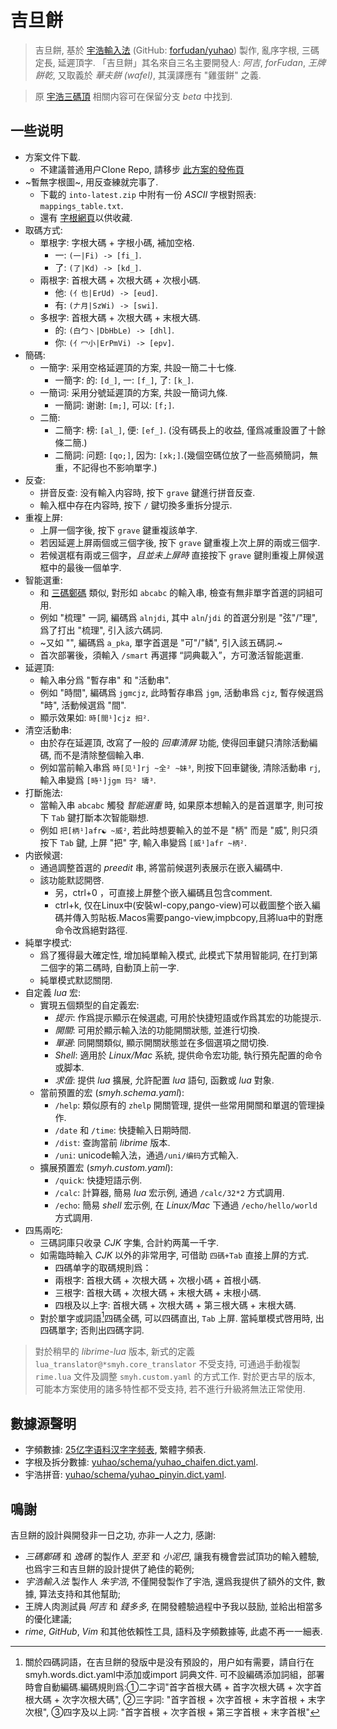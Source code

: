 # 吉旦餅

> 吉旦餅, 基於
    [宇浩輸入法](https://zhuyuhao.com/yuhao/)
    (GitHub: [forfudan/yuhao](https://github.com/forfudan/yuhao/))
    製作,
    亂序字根, 三碼定長, 延遲頂字.
    「吉旦餅」其名來自三名主要開發人: *阿吉*, *forFudan*, *王牌餅乾*,
    又取義於 *華夫餅 (wafel)*, 其漢譯應有 "雞蛋餅" 之義.

> 原 [宇浩三碼頂](https://github.com/lost-melody/rime-smyh/tree/beta)
    相關内容可在保留分支 *beta* 中找到.

## 一些说明

- 方案文件下載.
    - 不建議普通用户Clone Repo, 請移步 [此方案的發佈頁](https://lost-melody.github.io/rime-smyh/releases)
- ~暫無字根圖~, 用反查練就完事了.
    - 下載的 `into-latest.zip` 中附有一份 *ASCII* 字根對照表: `mappings_table.txt`.
    - 還有 [字根網頁](https://lost-melody.github.io/wafel)以供收藏.
- 取碼方式:
    - 單根字: 字根大碼 + 字根小碼, 補加空格.
        - 一: `(一|Fi) -> [fi_]`.
        - 了: `(了|Kd) -> [kd_]`.
    - 兩根字: 首根大碼 + 次根大碼 + 次根小碼.
        - 他: `(亻也|ErUd) -> [eud]`.
        - 有: `(𠂇月|SzWi) -> [swi]`.
    - 多根字: 首根大碼 + 次根大碼 + 末根大碼.
        - 的: `(白勹丶|DbHbLe) -> [dhl]`.
        - 你: `(亻冖小|ErPmVi) -> [epv]`.
- 簡碼:
    - 一簡字: 采用空格延遲頂的方案, 共設一簡二十七條.
        - 一簡字: 的: `[d_]`, 一: `[f_]`, 了: `[k_]`.
    - 一簡词: 采用分號延遲頂的方案, 共設一簡词九條.
        - 一簡詞: 谢谢: `[m;]`, 可以: `[f;]`.
    - 二簡: 
        - 二簡字: 榜: `[al_]`, 便: `[ef_]`. (没有碼長上的收益, 僅爲减重設置了十餘條二簡.)
        - 二簡詞: 问题: `[qo;]`, 因为: `[xk;]`.(幾個空碼位放了一些高頻簡詞，無重，不記得也不影响單字.)
- 反查:
    - 拼音反查: 没有輸入内容時, 按下 `grave` 鍵進行拼音反查.
    - 輸入框中存在内容時, 按下 `/` 鍵切換多重拆分提示.
- 重複上屏:
    - 上屏一個字後, 按下 `grave` 鍵重複該单字.
    - 若因延遲上屏兩個或三個字後, 按下 `grave` 鍵重複上次上屏的兩或三個字.
    - 若候選框有兩或三個字，*且並未上屏時* 直接按下 `grave` 鍵則重複上屏候選框中的最後一個单字.
- 智能選重:
    - 和 [三碼鄭碼](http://zhengma.plus) 類似, 對形如 `abcabc` 的輸入串, 檢查有無非單字首選的詞組可用.
    - 例如 "梳理" 一詞, 編碼爲 `alnjdi`, 其中 `aln`/`jdi` 的首選分别是 "弦"/"理", 爲了打出 "梳理", 引入該六碼詞.
    - ~又如 "", 編碼爲 `a_pka`, 單字首選是 "可"/"鳞", 引入該五碼詞.~
    - 首次部署後，須輸入 `/smart` 再選擇 “詞典載入”，方可激活智能選重.
- 延遲頂:
    - 輸入串分爲 "暫存串" 和 "活動串".
    - 例如 "時間", 編碼爲 `jgmcjz`, 此時暫存串爲 `jgm`, 活動串爲 `cjz`, 暫存候選爲 "時", 活動候選爲 "間".
    - 顯示效果如: `時[間¹]cjz 抇²`.
- 清空活動串:
    - 由於存在延遲頂, 改寫了一般的 *回車清屏* 功能, 使得回車鍵只清除活動編碼, 而不是清除整個輸入串.
    - 例如當前輸入串爲 `時[见¹]rj ~全² ~妹³`, 則按下回車鍵後, 清除活動串 `rj`, 輸入串變爲 `[時¹]jgm 玛² 璹³`.
- 打斷施法:
    - 當輸入串 `abcabc` 觸發 *智能選重* 時, 如果原本想輸入的是首選單字, 則可按下 `Tab` 鍵打斷本次智能聯想.
    - 例如 `把[柄¹]afr☯ ~威²`, 若此時想要輸入的並不是 "柄" 而是 "威", 則只須按下 `Tab` 鍵, 上屏 "把" 字, 輸入串變爲 `[威¹]afr ~柄²`.
- 内嵌候選:
    - 通過調整首選的 *preedit* 串, 將當前候選列表展示在嵌入編碼中.
    - 該功能默認開啓.
        - 另，ctrl+0 ，可直接上屏整个嵌入編碼且包含comment.
        - ctrl+k, 仅在Linux中(安裝wl-copy,pango-view)可以截圖整个嵌入編碼并傳入剪貼板.Macos需要pango-view,impbcopy,且將lua中的對應命令改爲絕對路徑.   
- 純單字模式:
    - 爲了獲得最大確定性, 增加純單輸入模式, 此模式下禁用智能詞, 在打到第二個字的第二碼時, 自動頂上前一字.
    - 純單模式默認關閉.
- 自定義 *lua* 宏:
    - 實現五個類型的自定義宏:
        - *提示*: 作爲提示顯示在候選處, 可用於快捷短語或作爲其宏的功能提示.
        - *開關*: 可用於顯示輸入法的功能開關狀態, 並進行切換.
        - *單選*: 同開關類似, 顯示開關狀態並在多個選項之間切換.
        - *Shell*: 適用於 *Linux/Mac* 系統, 提供命令宏功能, 執行預先配置的命令或脚本.
        - *求值*: 提供 *lua* 擴展, 允許配置 *lua* 語句, 函數或 *lua* 對象.
    - 當前預置的宏 (*smyh.schema.yaml*):
        - `/help`: 類似原有的 `zhelp` 開關管理, 提供一些常用開關和單選的管理操作.
        - `/date` 和 `/time`: 快捷輸入日期時間.
        - `/dist`: 查詢當前 *librime* 版本.
        - `/uni`: unicode輸入法，通過`/uni/编码`方式輸入.
    - 擴展預置宏 (*smyh.custom.yaml*):
        - `/quick`: 快捷短語示例.
        - `/calc`: 計算器, 簡易 *lua* 宏示例, 通過 `/calc/32*2` 方式調用.
        - `/echo`: 簡易 *shell* 宏示例, 在 *Linux/Mac* 下通過 `/echo/hello/world` 方式調用.
- 四馬兩吃:
    - 三碼詞庫只收录 *CJK* 字集, 合計約两萬一千字.
    - 如需臨時輸入 *CJK* 以外的非常用字, 可借助 `四碼+Tab` 直接上屏的方式.
      - 四碼单字的取碼規則爲：
       - 兩根字: 首根大碼 + 次根大碼 + 次根小碼 + 首根小碼.
       - 三根字: 首根大碼 + 次根大碼 + 末根大碼 + 末根小碼.
       - 四根及以上字: 首根大碼 + 次根大碼 + 第三根大碼 + 末根大碼.
    - 對於單字或詞語[^1]四碼全碼, 可以四碼直出, `Tab` 上屏. 當純單模式啓用時, 出四碼單字; 否則出四碼字詞.

> 對於稍早的 *librime-lua* 版本, 新式的定義 `lua_translator@*smyh.core_translator` 不受支持,
    可通過手動複製 `rime.lua` 文件及調整 `smyh.custom.yaml` 的方式工作.
    對於更古早的版本, 可能本方案使用的諸多特性都不受支持, 若不進行升級將無法正常使用.

## 數據源聲明

- 字頻數據: [25亿字语料汉字字频表](https://faculty.blcu.edu.cn/xinghb/zh_CN/article/167473/content/1437.htm), 繁體字頻表.
- 字根及拆分數據: [yuhao/schema/yuhao_chaifen.dict.yaml](https://github.com/forFudan/yuhao/blob/main/schema/yuhao_chaifen.dict.yaml).
- 宇浩拼音: [yuhao/schema/yuhao_pinyin.dict.yaml](https://github.com/forFudan/yuhao/blob/main/schema/yuhao_pinyin.dict.yaml).

## 鳴謝

吉旦餅的設計與開發非一日之功, 亦非一人之力, 感謝:

- *三碼鄭碼* 和 *逸碼* 的製作人 *至至* 和 *小泥巴*, 讓我有機會尝試頂功的輸入體驗, 也爲宇三和吉旦餅的設計提供了絶佳的範例;
- *宇浩輸入法* 製作人 *朱宇浩*, 不僅開發製作了宇浩, 還爲我提供了額外的文件, 數據, 算法支持和其他幫助;
- 王牌人肉測試員 *阿吉* 和 *錢多多*, 在開發體驗過程中予我以鼓励, 並給出相當多的優化建議;
- *rime*, *GitHub*, *Vim* 和其他依賴性工具, 語料及字頻數據等, 此處不再一一細表.

[^1]: 關於四碼詞語，在吉旦餅的發版中是没有預設的，用户如有需要，請自行在smyh.words.dict.yaml中添加或import 詞典文件. 可不設編碼添加詞組，部署時會自動編碼.編碼規則爲:①二字词"首字首根大碼 + 首字次根大碼 + 次字首根大碼 + 次字次根大碼", ②三字詞: "首字首根 + 次字首根 + 末字首根 + 末字次根", ③四字及以上詞: "首字首根 + 次字首根 + 第三字首根 + 末字首根"
